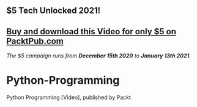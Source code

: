 ## $5 Tech Unlocked 2021!
[Buy and download this Video for only $5 on PacktPub.com](https://www.packtpub.com/product/python-programming-video/9781800564374)
-----
*The $5 campaign         runs from __December 15th 2020__ to __January 13th 2021.__*

# Python-Programming
Python Programming [Video], published by Packt

